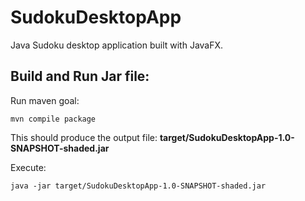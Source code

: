 # SudokuDesktopApp
Java Sudoku desktop application built with JavaFX.

## Build and Run Jar file:

Run maven goal:
```
mvn compile package
```

This should produce the output file: **target/SudokuDesktopApp-1.0-SNAPSHOT-shaded.jar**

Execute:
```
java -jar target/SudokuDesktopApp-1.0-SNAPSHOT-shaded.jar
```
